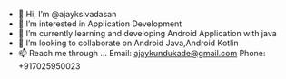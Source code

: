 - 👋 Hi, I’m @ajayksivadasan
- 👀 I’m interested in Application Development
- 🌱 I’m currently learning and developing Android Application with java
- 💞️ I’m looking to collaborate on Android Java,Android Kotlin
- 📫 Reach me through ...
Email: ajaykundukade@gmail.com
Phone: +917025950023
<!---
ajayksivadasan/ajayksivadasan is a ✨ special ✨ repository because its `README.md` (this file) appears on your GitHub profile.
You can click the Preview link to take a look at your changes.
--->

